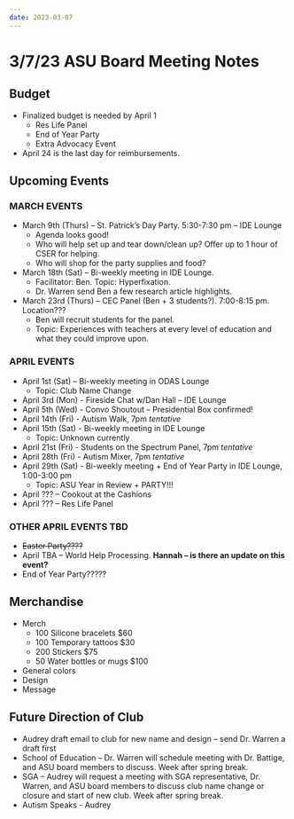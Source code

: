 ```yaml
---
date: 2023-03-07
---
```


# 3/7/23 ASU Board Meeting Notes

## Budget

- Finalized budget is needed by April 1
  - Res Life Panel
  - End of Year Party
  - Extra Advocacy Event
- April 24 is the last day for reimbursements.

## Upcoming Events

### MARCH EVENTS

- March 9th (Thurs) – St. Patrick’s Day Party. 5:30-7:30 pm – IDE Lounge
  - Agenda looks good!
  - Who will help set up and tear down/clean up? Offer up to 1 hour of CSER for helping.
  - Who will shop for the party supplies and food?
- March 18th (Sat) – Bi-weekly meeting in IDE Lounge.
  - Facilitator: Ben. Topic: Hyperfixation.
  - Dr. Warren send Ben a few research article highlights.
- March 23rd (Thurs) – CEC Panel (Ben + 3 students?). 7:00-8:15 pm. Location???
  - Ben will recruit students for the panel.
  - Topic: Experiences with teachers at every level of education and what they could improve upon.

### APRIL EVENTS

- April 1st (Sat) – Bi-weekly meeting in ODAS Lounge
  - Topic: Club Name Change
- April 3rd (Mon) - Fireside Chat w/Dan Hall – IDE Lounge
- April 5th (Wed) - Convo Shoutout – Presidential Box confirmed!
- April 14th (Fri) - Autism Walk, 7pm _tentative_
- April 15th (Sat) - Bi-weekly meeting in IDE Lounge
  - Topic: Unknown currently
- April 21st (Fri) - Students on the Spectrum Panel, 7pm _tentative_
- April 28th (Fri) - Autism Mixer, 7pm _tentative_
- April 29th (Sat) - Bi-weekly meeting + End of Year Party in IDE Lounge, 1:00-3:00 pm
  - Topic: ASU Year in Review + PARTY!!!
- April ??? – Cookout at the Cashions
- April ??? – Res Life Panel

### OTHER APRIL EVENTS TBD

- ~~Easter Party????~~
- April TBA – World Help Processing. **Hannah – is there an update on this event?**
- End of Year Party?????

## Merchandise

- Merch
  - 100 Silicone bracelets $60
  - 100 Temporary tattoos $30
  - 200 Stickers $75
  - 50 Water bottles or mugs $100
- General colors
- Design
- Message

## Future Direction of Club

- Audrey draft email to club for new name and design – send Dr. Warren a draft first
- School of Education – Dr. Warren will schedule meeting with Dr. Battige, and ASU board members to discuss. Week after spring break.
- SGA – Audrey will request a meeting with SGA representative, Dr. Warren, and ASU board members to discuss club name change or closure and start of new club. Week after spring break.
- Autism Speaks - Audrey
